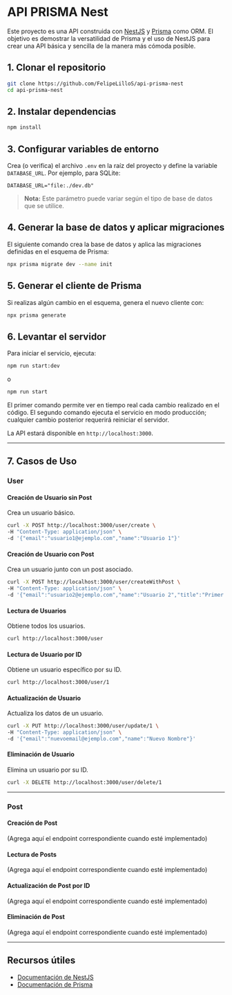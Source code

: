# API PRISMA Nest

Este proyecto es una API construida con [NestJS](https://nestjs.com/) y [Prisma](https://www.prisma.io/) como ORM. El objetivo es demostrar la versatilidad de Prisma y el uso de NestJS para crear una API básica y sencilla de la manera más cómoda posible.

## 1. Clonar el repositorio

```bash
git clone https://github.com/FelipeLilloS/api-prisma-nest
cd api-prisma-nest
```

## 2. Instalar dependencias

```bash
npm install
```

## 3. Configurar variables de entorno

Crea (o verifica) el archivo `.env` en la raíz del proyecto y define la variable `DATABASE_URL`. Por ejemplo, para SQLite:

```
DATABASE_URL="file:./dev.db"
```

> **Nota:** Este parámetro puede variar según el tipo de base de datos que se utilice.

## 4. Generar la base de datos y aplicar migraciones

El siguiente comando crea la base de datos y aplica las migraciones definidas en el esquema de Prisma:

```bash
npx prisma migrate dev --name init
```

## 5. Generar el cliente de Prisma

Si realizas algún cambio en el esquema, genera el nuevo cliente con:

```bash
npx prisma generate
```

## 6. Levantar el servidor

Para iniciar el servicio, ejecuta:

```bash
npm run start:dev
```

o

```bash
npm run start
```

El primer comando permite ver en tiempo real cada cambio realizado en el código. El segundo comando ejecuta el servicio en modo producción; cualquier cambio posterior requerirá reiniciar el servidor.

La API estará disponible en `http://localhost:3000`.

---

## 7. Casos de Uso

### **User**

#### Creación de Usuario sin Post

Crea un usuario básico.

```bash
curl -X POST http://localhost:3000/user/create \
-H "Content-Type: application/json" \
-d '{"email":"usuario1@ejemplo.com","name":"Usuario 1"}'
```

#### Creación de Usuario con Post

Crea un usuario junto con un post asociado.

```bash
curl -X POST http://localhost:3000/user/createWithPost \
-H "Content-Type: application/json" \
-d '{"email":"usuario2@ejemplo.com","name":"Usuario 2","title":"Primer Post","content":"Contenido del post"}'
```

#### Lectura de Usuarios

Obtiene todos los usuarios.

```bash
curl http://localhost:3000/user
```

#### Lectura de Usuario por ID

Obtiene un usuario específico por su ID.

```bash
curl http://localhost:3000/user/1
```

#### Actualización de Usuario

Actualiza los datos de un usuario.

```bash
curl -X PUT http://localhost:3000/user/update/1 \
-H "Content-Type: application/json" \
-d '{"email":"nuevoemail@ejemplo.com","name":"Nuevo Nombre"}'
```

#### Eliminación de Usuario

Elimina un usuario por su ID.

```bash
curl -X DELETE http://localhost:3000/user/delete/1
```

---

### **Post**

#### Creación de Post

(Agrega aquí el endpoint correspondiente cuando esté implementado)

#### Lectura de Posts

(Agrega aquí el endpoint correspondiente cuando esté implementado)

#### Actualización de Post por ID

(Agrega aquí el endpoint correspondiente cuando esté implementado)

#### Eliminación de Post

(Agrega aquí el endpoint correspondiente cuando esté implementado)

---

## Recursos útiles

- [Documentación de NestJS](https://docs.nestjs.com/)
- [Documentación de Prisma](https://www.prisma.io/docs/)
